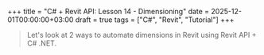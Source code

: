 +++
title = "C# + Revit API: Lesson 14 - Dimensioning"
date = 2025-12-01T00:00:00+03:00
draft = true
tags = ["C#", "Revit", "Tutorial"]
+++

> Let's look at 2 ways to automate dimensions in Revit using Revit API + C# .NET.

